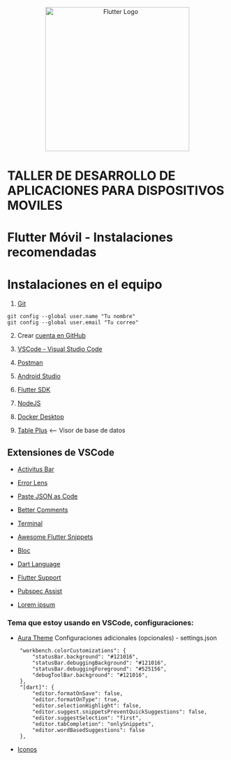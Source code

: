<p align="center">
  <a href="#" target="blank"><img src="https://storage.googleapis.com/cms-storage-bucket/6a07d8a62f4308d2b854.svg" width="330" alt="Flutter Logo" /></a>
</p>

# TALLER DE DESARROLLO DE APLICACIONES PARA DISPOSITIVOS MOVILES

# Flutter Móvil - Instalaciones recomendadas

# Instalaciones en el equipo

1. [Git](https://git-scm.com/)
``` 
git config --global user.name "Tu nombre"
git config --global user.email "Tu correo"
```
2. Crear [cuenta en GitHub](https://github.com/)

3. [VSCode - Visual Studio Code](https://code.visualstudio.com/)

4. [Postman](https://www.postman.com/downloads/)

5. [Android Studio](https://developer.android.com/studio)

6. [Flutter SDK](https://docs.flutter.dev/get-started/install)

7. [NodeJS](https://nodejs.org/en/)

8. [Docker Desktop](https://www.docker.com/)

9. [Table Plus](https://tableplus.com/) <-- Visor de base de datos


## Extensiones de VSCode

* [Activitus Bar](https://marketplace.visualstudio.com/items?itemName=Gruntfuggly.activitusbar)

* [Error Lens](https://marketplace.visualstudio.com/items?itemName=usernamehw.errorlens)

* [Paste JSON as Code](https://marketplace.visualstudio.com/items?itemName=quicktype.quicktype)

* [Better Comments](https://marketplace.visualstudio.com/items?itemName=aaron-bond.better-comments)

* [Terminal](https://marketplace.visualstudio.com/items?itemName=formulahendry.terminal)

* [Awesome Flutter Snippets](https://marketplace.visualstudio.com/items?itemName=Nash.awesome-flutter-snippets)

* [Bloc](https://marketplace.visualstudio.com/items?itemName=FelixAngelov.bloc)

* [Dart Language](https://marketplace.visualstudio.com/items?itemName=Dart-Code.dart-code)

* [Flutter Support](https://marketplace.visualstudio.com/items?itemName=Dart-Code.flutter)

* [Pubspec Assist](https://marketplace.visualstudio.com/items?itemName=jeroen-meijer.pubspec-assist)

* [Lorem ipsum](https://marketplace.visualstudio.com/items?itemName=Tyriar.lorem-ipsum)


### Tema que estoy usando en VSCode, configuraciones:

* [Aura Theme](https://marketplace.visualstudio.com/items?itemName=DaltonMenezes.aura-theme)
Configuraciones adicionales (opcionales) - settings.json
```
    "workbench.colorCustomizations": {
        "statusBar.background": "#121016",
        "statusBar.debuggingBackground": "#121016",
        "statusBar.debuggingForeground": "#525156",
        "debugToolBar.background": "#121016",
    },
    "[dart]": {
        "editor.formatOnSave": false,
        "editor.formatOnType": true,
        "editor.selectionHighlight": false,
        "editor.suggest.snippetsPreventQuickSuggestions": false,
        "editor.suggestSelection": "first",
        "editor.tabCompletion": "onlySnippets",
        "editor.wordBasedSuggestions": false
    },
```

* [Iconos](https://marketplace.visualstudio.com/items?itemName=PKief.material-icon-theme)
